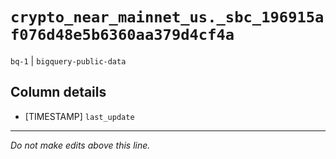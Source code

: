 # `crypto_near_mainnet_us._sbc_196915af076d48e5b6360aa379d4cf4a`
`bq-1` | `bigquery-public-data`

## Column details
* [TIMESTAMP] `last_update`

-------------------------------------------------------------------------------
*Do not make edits above this line.*
